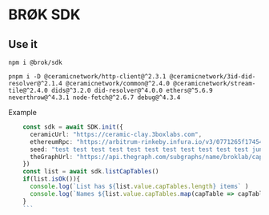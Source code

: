 # BRØK SDK

## Use it

```npm i @brok/sdk```


```pnpm i -D @ceramicnetwork/http-client@^2.3.1 @ceramicnetwork/3id-did-resolver@^2.1.4 @ceramicnetwork/common@^2.4.0 @ceramicnetwork/stream-tile@^2.4.0 dids@^3.2.0 did-resolver@^4.0.0 ethers@^5.6.9 neverthrow@^4.3.1 node-fetch@^2.6.7 debug@^4.3.4```

Example

```ts
    const sdk = await SDK.init({
      ceramicUrl: "https://ceramic-clay.3boxlabs.com",
      ethereumRpc: "https://arbitrum-rinkeby.infura.io/v3/0771265f174543dca52bbe282a69397d",
      seed: "test test test test test test test test test test test junk",
      theGraphUrl: "https://api.thegraph.com/subgraphs/name/broklab/captable_dev_10"
    })
    const list = await sdk.listCapTables()
    if(list.isOk()){
      console.log(`List has ${list.value.capTables.length} items` )
      console.log(`Names ${list.value.capTables.map(capTable => capTable.name).join(", ")}` )
    }
    ```